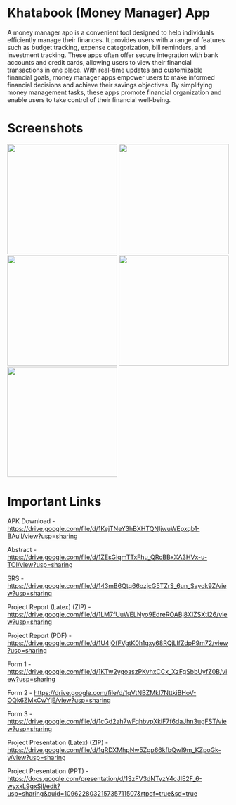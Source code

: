 # Khatabook (Money Manager) App
A money manager app is a convenient tool designed to help individuals efficiently manage their finances. It provides users with a range of features such as budget tracking, expense categorization, bill reminders, and investment tracking. These apps often offer secure integration with bank accounts and credit cards, allowing users to view their financial transactions in one place. With real-time updates and customizable financial goals, money manager apps empower users to make informed financial decisions and achieve their savings objectives. By simplifying money management tasks, these apps promote financial organization and enable users to take control of their financial well-being.





# Screenshots
[<img src="https://cloud.githubusercontent.com/assets/5264535/23584126/9f3b6e3e-0125-11e7-8c0a-27d176dd0c00.png" width=250>](https://cloud.githubusercontent.com/assets/5264535/23584126/9f3b6e3e-0125-11e7-8c0a-27d176dd0c00.png)
[<img src="https://cloud.githubusercontent.com/assets/5264535/23584129/b21da058-0125-11e7-952a-3f8202fe70b4.png" width=250>](https://cloud.githubusercontent.com/assets/5264535/23584129/b21da058-0125-11e7-952a-3f8202fe70b4.png)
[<img src="https://cloud.githubusercontent.com/assets/5264535/23584137/ed87297a-0125-11e7-8d76-38b77a2938da.png" width=250>](https://cloud.githubusercontent.com/assets/5264535/23584137/ed87297a-0125-11e7-8d76-38b77a2938da.png)
[<img src="https://cloud.githubusercontent.com/assets/5264535/24686991/1939303c-1985-11e7-828a-836227bdc155.png" width=250>](https://cloud.githubusercontent.com/assets/5264535/24686991/1939303c-1985-11e7-828a-836227bdc155.png)
[<img src="https://cloud.githubusercontent.com/assets/5264535/23584140/f2b7acf8-0125-11e7-8aea-62e49e1e9cf4.png" width=250>](https://cloud.githubusercontent.com/assets/5264535/23584140/f2b7acf8-0125-11e7-8aea-62e49e1e9cf4.png)




# Important Links





APK Download - https://drive.google.com/file/d/1KejTNeY3hBXHTQNIjwuWEpxqb1-BAulI/view?usp=sharing




Abstract - https://drive.google.com/file/d/1ZEsGiqmTTxFhu_QRcBBxXA3HVx-u-TOI/view?usp=sharing




SRS - https://drive.google.com/file/d/143mB6Qtg66ozjcG5TZrS_6un_Sayok9Z/view?usp=sharing




Project Report (Latex) (ZIP) - https://drive.google.com/file/d/1LM7fUuWELNyo9EdreROABj8XIZSXtI26/view?usp=sharing




Project Report (PDF) - https://drive.google.com/file/d/1U4jQfFVgtK0h1gxy68RQjLlfZdpP9m72/view?usp=sharing




Form 1 - https://drive.google.com/file/d/1KTw2ygoaszPKvhxCCx_XzFgSbbUyfZ0B/view?usp=sharing




Form 2 - https://drive.google.com/file/d/1qVtNBZMkI7NttkiBHoV-OQk6ZMxCwYjE/view?usp=sharing





Form 3 - https://drive.google.com/file/d/1cGd2ah7wFqhbvpXkiF7f6daJhn3ugFST/view?usp=sharing




Project Presentation (Latex) (ZIP) - https://drive.google.com/file/d/1qRDXMhpNw5Zgp66kfbQwI9m_KZpoGk-y/view?usp=sharing




Project Presentation (PPT) - https://docs.google.com/presentation/d/1SzFV3dNTyzY4cJIE2F_6-wyxxL9gxSjI/edit?usp=sharing&ouid=109622803215735711507&rtpof=true&sd=true

